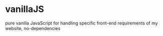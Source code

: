 # vanillaJS
pure vanilla JavaScript for handling specific front-end requirements of my website, no-dependencies
